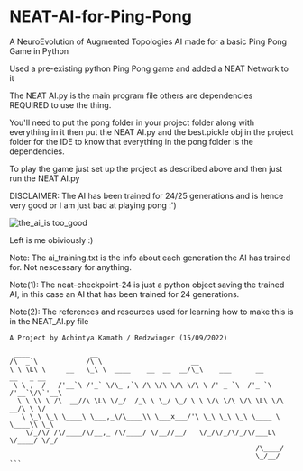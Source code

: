 # NEAT-AI-for-Ping-Pong
A NeuroEvolution of Augmented Topologies AI made for a basic Ping Pong Game in Python

Used a pre-existing python Ping Pong game and added a NEAT Network to it

The NEAT AI.py is the main program file others are dependencies REQUIRED to use the thing.

You'll need to put the pong folder in your project folder along with everything in it then put the NEAT AI.py and the best.pickle obj in the project folder for the IDE to know that everything in the pong folder is the dependencies.

To play the game just set up the project as described above and then just run the NEAT AI.py

DISCLAIMER: The AI has been trained for 24/25 generations and is hence very good or I am just bad at playing pong :')

![the_ai_is too_good](https://user-images.githubusercontent.com/102427149/190380526-0fac8f83-f863-44a3-86a3-6a554f32dfdc.gif)

Left is me obiviously :)

Note: The ai_training.txt is the info about each generation the AI has trained for. Not nescessary for anything.

Note(1): The neat-checkpoint-24 is just a python object saving the trained AI, in this case an AI that has been trained for 24 generations.

Note(2): The references and resources used for learning how to make this is in the NEAT_AI.py file

```
A Project by Achintya Kamath / Redzwinger (15/09/2022)
```
```
 ____               __                                                          
/\  _`\            /\ \                      __                                 
\ \ \L\ \     __   \_\ \  ____    __  __  __/\_\    ___      __      __   _ __  
 \ \ ,  /   /'__`\ /'_` \/\_ ,`\ /\ \/\ \/\ \/\ \ /' _ `\  /'_ `\  /'__`\/\`'__\
  \ \ \\ \ /\  __//\ \L\ \/_/  /_\ \ \_/ \_/ \ \ \/\ \/\ \/\ \L\ \/\  __/\ \ \/ 
   \ \_\ \_\ \____\ \___,_\/\____\\ \___x___/'\ \_\ \_\ \_\ \____ \ \____\\ \_\ 
    \/_/\/ /\/____/\/__,_ /\/____/ \/__//__/   \/_/\/_/\/_/\/___L\ \/____/ \/_/ 
                                                             /\____/            
                                                             \_/__/             ```
